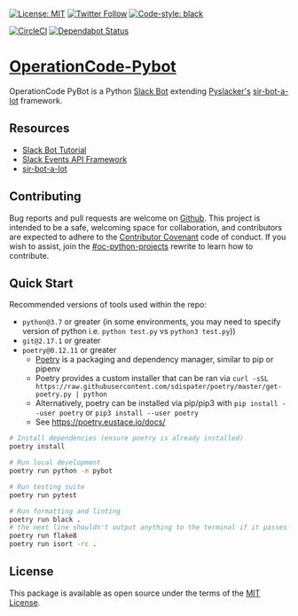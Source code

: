 [![License: MIT](https://img.shields.io/badge/License-MIT-blue.svg)](https://opensource.org/licenses/MIT)
[![Twitter Follow](https://img.shields.io/twitter/follow/operation_code.svg?style=social&label=Follow&style=social)](https://twitter.com/operation_code)
[![Code-style: black](https://img.shields.io/badge/code%20style-black-000000.svg)](https://github.com/ambv/black)


[![CircleCI](https://circleci.com/gh/OperationCode/operationcode-pybot.svg?style=svg)](https://circleci.com/gh/OperationCode/operationcode-pybot)
[![Dependabot Status](https://api.dependabot.com/badges/status?host=github&repo=OperationCode/operationcode-pybot)](https://dependabot.com)

# [OperationCode-Pybot](https://github.com/OperationCode/operationcode-pybot)

OperationCode PyBot is a Python [Slack Bot](https://api.slack.com)
extending [Pyslacker's](https://pyslackers.com/)
[sir-bot-a-lot](https://github.com/pyslackers/sir-bot-a-lot-2)
framework.

## Resources
* [Slack Bot Tutorial](https://www.fullstackpython.com/blog/build-first-slack-bot-python.html)
* [Slack Events API Framework](https://github.com/slackapi/python-slack-events-api)
* [sir-bot-a-lot](https://github.com/pyslackers/sir-bot-a-lot-2)


## Contributing
Bug reports and pull requests are welcome on [Github](https://github.com/OperationCode/operationcode-pybot). This project is intended to be a safe, welcoming space for collaboration, and contributors are expected to adhere to the [Contributor Covenant](http://contributor-covenant.org) code of conduct. If you wish to assist, join the [\#oc-python-projects](https://operation-code.slack.com/messages/C7NJLCCMB/) rewrite to learn how to contribute.

## Quick Start
Recommended versions of tools used within the repo:
- `python@3.7` or greater (in some environments, you may need to specify version of python i.e. `python test.py` vs `python3 test.py`))
- `git@2.17.1` or greater
- `poetry@0.12.11` or greater
    - [Poetry](https://poetry.eustace.io/) is a packaging and dependency manager, similar to pip or pipenv
    - Poetry provides a custom installer that can be ran via `curl -sSL https://raw.githubusercontent.com/sdispater/poetry/master/get-poetry.py | python`
    - Alternatively, poetry can be installed via pip/pip3 with `pip install --user poetry` or `pip3 install --user poetry`
    - See https://poetry.eustace.io/docs/


```bash
# Install dependencies (ensure poetry is already installed)
poetry install

# Run local development
poetry run python -m pybot

# Run testing suite
poetry run pytest

# Run formatting and linting
poetry run black .
# the next line shouldn't output anything to the terminal if it passes
poetry run flake8
poetry run isort -rc .
```


## License
This package is available as open source under the terms of the [MIT License](http://opensource.org/licenses/MIT).
